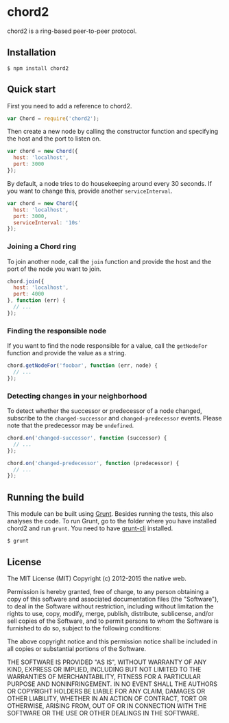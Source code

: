 # chord2

chord2 is a ring-based peer-to-peer protocol.

## Installation

    $ npm install chord2

## Quick start

First you need to add a reference to chord2.

```javascript
var Chord = require('chord2');
```

Then create a new node by calling the constructor function and specifying the host and the port to listen on.

```javascript
var chord = new Chord({
  host: 'localhost',
  port: 3000
});
```

By default, a node tries to do housekeeping around every 30 seconds. If you want to change this, provide another `serviceInterval`.

```javascript
var chord = new Chord({
  host: 'localhost',
  port: 3000,
  serviceInterval: '10s'
});
```

### Joining a Chord ring

To join another node, call the `join` function and provide the host and the port of the node you want to join.

```javascript
chord.join({
  host: 'localhost',
  port: 4000
}, function (err) {
  // ...
});
```

### Finding the responsible node

If you want to find the node responsible for a value, call the `getNodeFor` function and provide the value as a string.

```javascript
chord.getNodeFor('foobar', function (err, node) {
  // ...
});
```

### Detecting changes in your neighborhood

To detect whether the successor or predecessor of a node changed, subscribe to the `changed-successor` and `changed-predecessor` events. Please note that the predecessor may be `undefined`.

```javascript
chord.on('changed-successor', function (successor) {
  // ...
});

chord.on('changed-predecessor', function (predecessor) {
  // ...
});
```

## Running the build

This module can be built using [Grunt](http://gruntjs.com/). Besides running the tests, this also analyses the code. To run Grunt, go to the folder where you have installed chord2 and run `grunt`. You need to have [grunt-cli](https://github.com/gruntjs/grunt-cli) installed.

    $ grunt

## License

The MIT License (MIT)
Copyright (c) 2012-2015 the native web.

Permission is hereby granted, free of charge, to any person obtaining a copy of this software and associated documentation files (the "Software"), to deal in the Software without restriction, including without limitation the rights to use, copy, modify, merge, publish, distribute, sublicense, and/or sell copies of the Software, and to permit persons to whom the Software is furnished to do so, subject to the following conditions:

The above copyright notice and this permission notice shall be included in all copies or substantial portions of the Software.

THE SOFTWARE IS PROVIDED "AS IS", WITHOUT WARRANTY OF ANY KIND, EXPRESS OR IMPLIED, INCLUDING BUT NOT LIMITED TO THE WARRANTIES OF MERCHANTABILITY, FITNESS FOR A PARTICULAR PURPOSE AND NONINFRINGEMENT. IN NO EVENT SHALL THE AUTHORS OR COPYRIGHT HOLDERS BE LIABLE FOR ANY CLAIM, DAMAGES OR OTHER LIABILITY, WHETHER IN AN ACTION OF CONTRACT, TORT OR OTHERWISE, ARISING FROM, OUT OF OR IN CONNECTION WITH THE SOFTWARE OR THE USE OR OTHER DEALINGS IN THE SOFTWARE.
